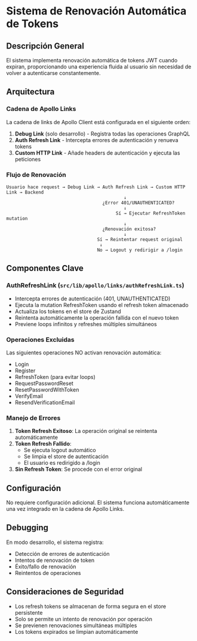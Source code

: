 # Sistema de Renovación Automática de Tokens

## Descripción General

El sistema implementa renovación automática de tokens JWT cuando expiran, proporcionando una experiencia fluida al usuario sin necesidad de volver a autenticarse constantemente.

## Arquitectura

### Cadena de Apollo Links

La cadena de links de Apollo Client está configurada en el siguiente orden:

1. **Debug Link** (solo desarrollo) - Registra todas las operaciones GraphQL
2. **Auth Refresh Link** - Intercepta errores de autenticación y renueva tokens
3. **Custom HTTP Link** - Añade headers de autenticación y ejecuta las peticiones

### Flujo de Renovación

```
Usuario hace request → Debug Link → Auth Refresh Link → Custom HTTP Link → Backend
                                            ↓
                                    ¿Error 401/UNAUTHENTICATED?
                                            ↓
                                         Sí → Ejecutar RefreshToken mutation
                                            ↓
                                    ¿Renovación exitosa?
                                            ↓
                                  Sí → Reintentar request original
                                   ↓
                                  No → Logout y redirigir a /login
```

## Componentes Clave

### AuthRefreshLink (`src/lib/apollo/links/authRefreshLink.ts`)

- Intercepta errores de autenticación (401, UNAUTHENTICATED)
- Ejecuta la mutation RefreshToken usando el refresh token almacenado
- Actualiza los tokens en el store de Zustand
- Reintenta automáticamente la operación fallida con el nuevo token
- Previene loops infinitos y refreshes múltiples simultáneos

### Operaciones Excluidas

Las siguientes operaciones NO activan renovación automática:
- Login
- Register
- RefreshToken (para evitar loops)
- RequestPasswordReset
- ResetPasswordWithToken
- VerifyEmail
- ResendVerificationEmail

### Manejo de Errores

1. **Token Refresh Exitoso**: La operación original se reintenta automáticamente
2. **Token Refresh Fallido**: 
   - Se ejecuta logout automático
   - Se limpia el store de autenticación
   - El usuario es redirigido a /login
3. **Sin Refresh Token**: Se procede con el error original

## Configuración

No requiere configuración adicional. El sistema funciona automáticamente una vez integrado en la cadena de Apollo Links.

## Debugging

En modo desarrollo, el sistema registra:
- Detección de errores de autenticación
- Intentos de renovación de token
- Éxito/fallo de renovación
- Reintentos de operaciones

## Consideraciones de Seguridad

- Los refresh tokens se almacenan de forma segura en el store persistente
- Solo se permite un intento de renovación por operación
- Se previenen renovaciones simultáneas múltiples
- Los tokens expirados se limpian automáticamente
